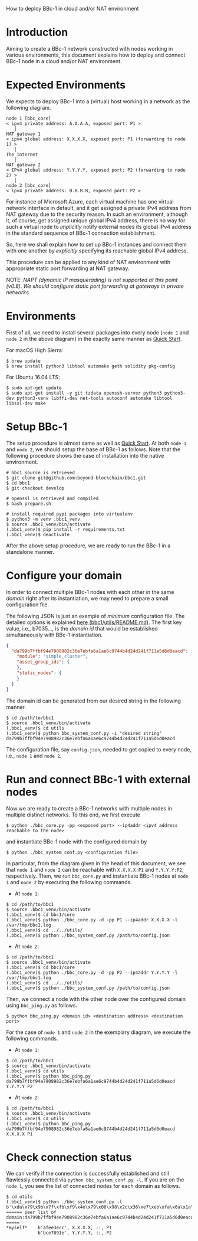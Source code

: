 How to deploy BBc-1 in cloud and/or NAT environment

# Introduction
Aiming to create a BBc-1 network constructed with nodes working in various environments,
this document explains how to deploy and connect BBc-1 node in a cloud and/or NAT environment.


# Expected Environments
We expects to deploy BBc-1 into a (virtual) host working in a network as the following diagram.
```
node 1 [bbc_core]
< ipv4 private address: A.A.A.A, exposed port: P1 >
   │
NAT gateway 1
< ipv4 global address: X.X.X.X, exposed port: P1 (forwarding to node 1) >
   │
The Internet
   │
NAT gateway 2
< IPv4 global address: Y.Y.Y.Y, exposed port: P2 (forwarding to node 2) >
   │
node 2 [bbc_core]
< ipv4 private address: B.B.B.B, exposed port: P2 >
```

For instance of Microsoft Azure, each virtual machine has one virtual network interface in default, and it get assigned a private IPv4 address from NAT gateway due to the security reason.  In such an environment, although it, of course, get assigned unique global IPv4 address, there is no way for such a virtual node to *implicitly* notify external nodes its global IPv4 address in the standard sequence of BBc-1 connection establishment.

So, here we shall explain how to set up BBc-1 instances and connect them with one another by *explicitly* specifying its reachable global IPv4 address.

This procedure can be applied to any kind of NAT environment with appropriate static port forwarding at NAT gateway.

NOTE: *NAPT (dynamic IP masquerading) is not supported at this point (v0.8). We should configure static port forwarding at gateways in private networks.*

# Environments
First of all, we need to install several packages into every node (`node 1` and `node 2` in the above diagram) in the exactly same manner as
[Quick Start](https://github.com/beyond-blockchain/bbc1/blob/develop/README.md).

For macOS High Sierra:
```shell
$ brew update
$ brew install python3 libtool automake geth solidity pkg-config
```

For Ubuntu 16.04 LTS:
```shell
$ sudo apt-get update
$ sudo apt-get install -y git tzdata openssh-server python3 python3-dev python3-venv libffi-dev net-tools autoconf automake libtool libssl-dev make
```

# Setup BBc-1
The setup procedure is almost same as well as [Quick Start](https://github.com/beyond-blockchain/bbc1/blob/develop/README.md). At both `node 1` and `node 2`, we should setup the base of BBc-1 as follows. Note that the following procedure shows the case of installation into the native environment.

```shell
# bbc1 source is retrieved
$ git clone git@github.com:beyond-blockchain/bbc1.git
$ cd bbc1
$ git checkout develop

# openssl is retrieved and compiled
$ bash prepare.sh

# install required pypi packages into virtualenv
$ python3 -m venv .bbc1_venv
$ source .bbc1_venv/bin/activate
(.bbc1_venv)$ pip install -r requirements.txt
(.bbc1_venv)$ deactivate
```
After the above setup procedure, we are ready to run the BBc-1 in a standalone manner.

# Configure your domain
In order to connect multiple BBc-1 nodes with each other in the same *domain* right after its instantiation, we may need to prepare a small configuration file.

The following JSON is just an example of *minimum* configuration file. The detailed options is explained [here (bbc1/utils/README.md)](https://github.com/beyond-blockchain/bbc1/blob/develop/utils/README.md). The first key value, i.e., b7035..., is the *domain id* that would be established simultaneously with BBc-1 instantiation.

```json:config.json
{
  "da799b7ffbf94e7908982c36e7ebfa6a1ae6c9744b4d24d241f711a5d6d0eacd": {
    "module": "simple_cluster",
    "asset_group_ids": {
    },
    "static_nodes": {
    }
  }
}
```

The domain id can be generated from our desired string in the following manner.

```shell
$ cd /path/to/bbc1
$ source .bbc1_venv/bin/activate
(.bbc1_venv)$ cd utils
(.bbc1_venv)$ python bbc_system_conf.py -i "desired string"
da799b7ffbf94e7908982c36e7ebfa6a1ae6c9744b4d24d241f711a5d6d0eacd
```

The configuration file, say `config.json`, needed to get copied to every node, i.e., `node 1` and `node 2`.

# Run and connect BBc-1 with external nodes
Now we are ready to create a BBc-1 networks with multiple nodes in multiple distinct networks. To this end, we first execute
```shell
$ python ./bbc_core.py -pp <exposed port> --ip4addr <ipv4 address reachable to the node>
```
and instantiate BBc-1 node with the configured domain by
```shell
$ python ./bbc_system_conf.py <configuration file>
```

In particular, from the diagram given in the head of this document, we see that `node 1` and `node 2` can be reachable with `X.X.X.X:P1` and `Y.Y.Y.Y:P2`, respectively. Then, we run `bbc_core.py` and instantiate BBc-1 nodes at `node 1` and `node 2` by executing the following commands.

- At `node 1`:
```shell
$ cd /path/to/bbc1
$ source .bbc1_venv/bin/activate
(.bbc1_venv)$ cd bbc1/core
(.bbc1_venv)$ python ./bbc_core.py -d -pp P1 --ip4addr X.X.X.X -l /var/tmp/bbc1.log
(.bbc1_venv)$ cd ../../utils/
(.bbc1_venv)$ python ./bbc_system_conf.py /path/to/config.json
  ```
- At `node 2`:
```shell
$ cd /path/to/bbc1
$ source .bbc1_venv/bin/activate
(.bbc1_venv)$ cd bbc1/core
(.bbc1_venv)$ python ./bbc_core.py -d -pp P2 --ip4addr Y.Y.Y.Y -l /var/tmp/bbc1.log
(.bbc1_venv)$ cd ../../utils/
(.bbc1_venv)$ python ./bbc_system_conf.py /path/to/config.json
```

Then, we connect a node with the other node over the configured domain using `bbc_ping.py` as follows.
```shell
$ python bbc_ping.py <domain id> <destination address> <destination port>
```

For the case of `node 1` and `node 2` in the exemplary diagram, we execute the following commands.

- At `node 1`:
```shell
$ cd /path/to/bbc1
$ source .bbc1_venv/bin/activate
(.bbc1_venv)$ cd utils
(.bbc1_venv)$ python bbc_ping.py da799b7ffbf94e7908982c36e7ebfa6a1ae6c9744b4d24d241f711a5d6d0eacd Y.Y.Y.Y P2
```
- At `node 2`:
```shell
$ cd /path/to/bbc1
$ source .bbc1_venv/bin/activate
(.bbc1_venv)$ cd utils
(.bbc1_venv)$ python bbc_ping.py da799b7ffbf94e7908982c36e7ebfa6a1ae6c9744b4d24d241f711a5d6d0eacd X.X.X.X P1
```

# Check connection status
We can verify if the connection is successfully established and still flawlessly connected via `python bbc_system_conf.py -l`. If you are on the `node 1`, you see the list of connected nodes for each domain as follows.
```shell
$ cd utils
(.bbc1_venv)$ python ./bbc_system_conf.py -l
b'\xda\x79\x9b\x7f\xfb\xf9\x4e\x79\x08\x98\x2c\x36\xe7\xeb\xfa\x6a\x1a\xe6\xc9\x74\x4b'
====== peer list of domain:da799b7ffbf94e7908982c36e7ebfa6a1ae6c9744b4d24d241f711a5d6d0eacd =====
*myself*    b'afee3ecc', X.X.X.X, ::, P1
            b'bce7091e', Y.Y.Y.Y, ::, P2
```
